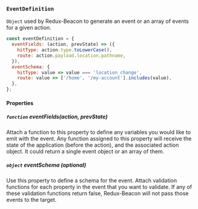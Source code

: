 ### `EventDefinition`

`Object` used by Redux-Beacon to generate an event or an array of events
for a given action.

```js
const eventDefinition = {
  eventFields: (action, prevState) => ({
    hitType: action.type.toLowerCase(),
    route: action.payload.location.pathname,
  }),
  eventSchema: {
    hitType: value => value === 'location_change',
    route: value => ['/home', '/my-account'].includes(value),
  },
};
```
#### Properties

##### `function` eventFields(action, prevState)
Attach a function to this property to define any variables you would
like to emit with the event. Any function assigned to this property
will receive the state of the application (before the action), and the
associated action object. It could return a single event object or an
array of them.

##### `object` eventSchema *(optional)*
Use this property to define a schema for the event. Attach validation
functions for each property in the event that you want to validate. If
any of these validation functions return false, Redux-Beacon will not
pass those events to the target.
